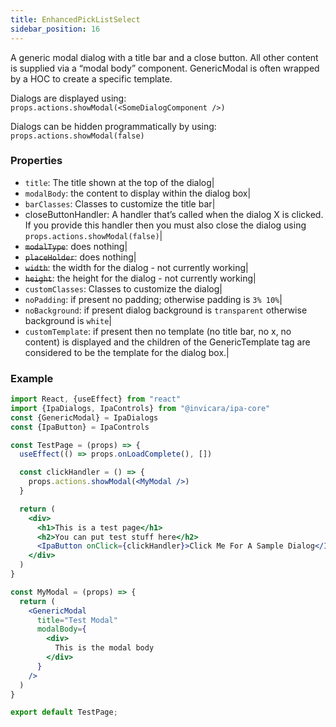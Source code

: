 ```yaml
---
title: EnhancedPickListSelect
sidebar_position: 16
---
```

A generic modal dialog with a title bar and a close button. All other content is supplied via a “modal body” component. GenericModal is often wrapped by a HOC to create a specific template.  
  
Dialogs are displayed using: `props.actions.showModal(<SomeDialogComponent />)`

Dialogs can be hidden programmatically by using: `props.actions.showModal(false)`

### Properties

- `title`: The title shown at the top of the dialog|
- `modalBody`: the content to display within the dialog box|
- `barClasses`: Classes to customize the title bar|
- closeButtonHandler: A handler that’s called when the dialog X is clicked. If you provide this handler then you must also close the dialog using `props.actions.showModal(false)`|
- ~~`modalType`~~: does nothing|
- ~~`placeHolder`~~: does nothing|
- ~~`width`~~: the width for the dialog - not currently working|
- ~~`height`~~: the height for the dialog - not currently working|
- `customClasses`: Classes to customize the dialog|
- `noPadding`: if present no padding; otherwise padding is `3% 10%`|
- `noBackground`: if present dialog background is `transparent` otherwise background is `white`|
- `customTemplate`: if present then no template (no title bar, no x, no content) is displayed and the children of the GenericTemplate tag are considered to be the template for the dialog box.|


### Example

```jsx
import React, {useEffect} from "react"
import {IpaDialogs, IpaControls} from "@invicara/ipa-core"
const {GenericModal} = IpaDialogs
const {IpaButton} = IpaControls

const TestPage = (props) => {
  useEffect(() => props.onLoadComplete(), [])

  const clickHandler = () => {
    props.actions.showModal(<MyModal />)
  }

  return (
    <div>
      <h1>This is a test page</h1>
      <h2>You can put test stuff here</h2>
      <IpaButton onClick={clickHandler}>Click Me For A Sample Dialog</IpaButton>
    </div>
  )
}

const MyModal = (props) => {
  return (
    <GenericModal
      title="Test Modal"
      modalBody={
        <div>
          This is the modal body
        </div>
      }
    />
  )
}

export default TestPage;
```
